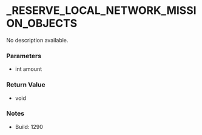 # _RESERVE_LOCAL_NETWORK_MISSION_OBJECTS

No description available.

### Parameters
* int amount

### Return Value
* void

### Notes
* Build: 1290

